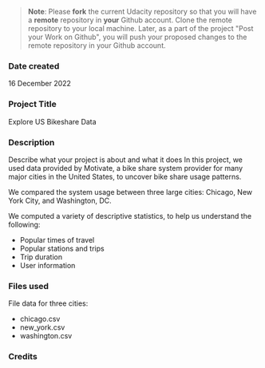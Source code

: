 >**Note**: Please **fork** the current Udacity repository so that you will have a **remote** repository in **your** Github account. Clone the remote repository to your local machine. Later, as a part of the project "Post your Work on Github", you will push your proposed changes to the remote repository in your Github account.

### Date created
16 December 2022

### Project Title
Explore US Bikeshare Data

### Description
Describe what your project is about and what it does
In this project, we used data provided by Motivate, a bike share system provider for many major cities in the United States, to uncover bike share usage patterns.

We compared the system usage between three large cities: Chicago, New York City, and Washington, DC.

We computed a variety of descriptive statistics, to help us understand the following:
* Popular times of travel
* Popular stations and trips
* Trip duration
* User information

### Files used
File data for three cities:
* chicago.csv
* new_york.csv
* washington.csv

### Credits
